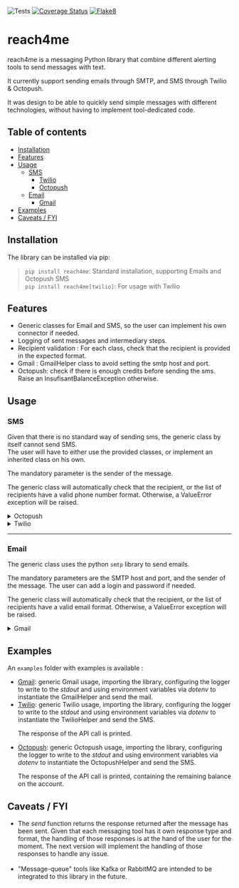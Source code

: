 ![Tests](https://ndelepine.github.io/reach4me/badges/tests.svg)
[![Coverage Status](https://ndelepine.github.io/reach4me/badges/coverage.svg)](https://ndelepine.github.io/reach4me/coverage_report/)
[![Flake8](https://ndelepine.github.io/reach4me/badges/flake8.svg)](https://ndelepine.github.io/reach4me/flake8/)


# reach4me

reach4me is a messaging Python library that combine different alerting tools to send messages with text.

It currently support sending emails through SMTP, and SMS through Twilio & Octopush.

It was design to be able to quickly send simple messages with different technologies, without having to implement tool-dedicated code.

## Table of contents
* [Installation](#installation)
* [Features](#features)
* [Usage](#usage)
   * [SMS](#sms)
      * [Twilio](#twilio)
      * [Octopush](#octopush)
   * [Email](#email)
      * [Gmail](#gmail)
* [Examples](#examples)
* [Caveats / FYI](#fyi)


## Installation <a name="installation"></a>
The library can be installed via pip:

> <code>pip install reach4me</code>: Standard installation, supporting Emails and Octopush SMS<br>
> <code>pip install reach4me[twilio]</code>: For usage with Twilio<br>

## Features <a name="features"></a>

* Generic classes for Email and SMS, so the user can implement his own connector if needed.
* Logging of sent messages and intermediary steps.
* Recipient validation : For each class, check that the recipient is provided in the expected format.
* Gmail : GmailHelper class to avoid setting the smtp host and port.
* Octopush: check if there is enough credits before sending the sms. Raise an InsufisantBalanceException otherwise.

## Usage <a name="usage"></a>

### SMS <a name="sms"></a>

Given that there is no standard way of sending sms, the generic class by itself cannot send SMS. 
<br>The user will have to either use the provided classes, or implement an inherited class on his own. 

The mandatory parameter is the sender of the message.

The generic class will automatically check that the recipient, or the list of recipients have a valid phone number format.
Otherwise, a ValueError exception will be raised.
</br>
<details>
<summary>Octopush<a name="octopush"></a></summary>
<br>

Uses the python `requests` library to perform calls on the official Octopush REST API. Needs a login and a token provided by Octopush when registering.
</details>

<details>
<summary>Twilio<a name="twilio"></a></summary>
<br>

Uses the official python `twilio` library to perform sms sending using the Twilio API. Needs an SID and a token provided by Twilio when registering.
</details>

---

### Email <a name="email"></a>

The generic class uses the python `smtp` library to send emails.

The mandatory parameters are the SMTP host and port, and the sender of the message.
The user can add a login and password if needed.

The generic class will automatically check that the recipient, or the list of recipients have a valid email format.
Otherwise, a ValueError exception will be raised.
</br>
<details>
<summary>Gmail<a name="gmail"></a></summary>
<br>

Uses the host `smtp.gmail.com` and the port `587` to send email. Since 30 may 2022, for the authentication to work, the user needs to generate and prodive an app password provided by Google. 
[Here](https://support.google.com/accounts/answer/185833?hl=en) is the official documentation on how to create an app password.
</details>

## Examples <a name="examples"></a>

An `examples` folder with examples is available :
<ul>
<li>
<a href="/examples/emailing/gmail.ipynb" target="_self">Gmail</a>: generic Gmail usage, importing the library, configuring the logger to write to the <cite>stdout</cite> and using environment variables via <cite>dotenv</cite> to instantiate the GmailHelper and send the mail.
</li>
<li>
<a href="/examples/sms/twilio.ipynb" target="_self">Twilio</a>: generic Twilio usage, importing the library, configuring the logger to write to the <cite>stdout</cite> and using environment variables via <cite>dotenv</cite> to instantiate the TwilioHelper and send the SMS.

The response of the API call is printed.
</li>
<li>
<a href="/examples/sms/octopush.ipynb" target="_self">Octopush</a>: generic Octopush usage, importing the library, configuring the logger to write to the <cite>stdout</cite> and using environment variables via <cite>dotenv</cite> to instantiate the OctopushHelper and send the SMS.

The response of the API call is printed, containing the remaining balance on the account.
</li>
</ul>

## Caveats / FYI <a name="fyi"></a>

<ul>
<li>
The <cite>send</cite> function returns the response returned after the message has been sent. Given that each messaging tool has it own response type and format, the handling of those responses is at the hand of the user for the moment.
The next version will implement the handling of those responses to handle any issue.
</li>
<br>
<li>
"Message-queue" tools like Kafka or RabbitMQ are intended to be integrated to this library in the future.
</li>
</ul>